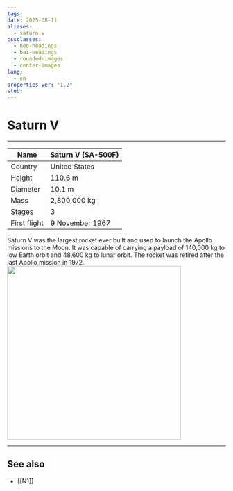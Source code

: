 ```yaml
---
tags: 
date: 2025-08-11
aliases:
  - saturn v
cssclasses:
  - neo-headings
  - bai-headings
  - rounded-images
  - center-images
lang:
  - en
properties-ver: "1.2"
stub:
---
```

# Saturn V

***

| Name         | Saturn V (SA-500F) |
| ------------ | ------------------ |
| Country      | United States      |
| Height       | 110.6 m            |
| Diameter     | 10.1 m             |
| Mass         | 2,800,000 kg       |
| Stages       | 3                  |
| First flight | 9 November 1967    |

Saturn V was the largest rocket ever built and used to launch the Apollo missions to the Moon. It was capable of carrying a payload of 140,000 kg to low Earth orbit and 48,600 kg to lunar orbit. The rocket was retired after the last Apollo mission in 1972.
<img src="https://upload.wikimedia.org/wikipedia/commons/1/16/Apollo_11_Launch_-_GPN-2000-000630.jpg" width="400px">




***
## See also
- [[N1]]